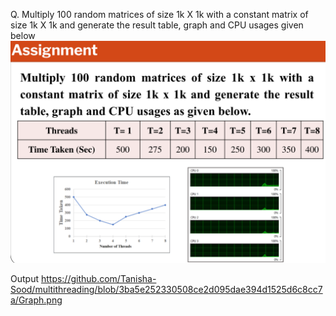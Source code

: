 Q. Multiply 100 random matrices of size 1k X 1k with a constant matrix of size 1k X 1k and generate the result table, graph and CPU usages given below ![alt text](image.png)

Output 
https://github.com/Tanisha-Sood/multithreading/blob/3ba5e252330508ce2d095dae394d1525d6c8cc7a/Graph.png
